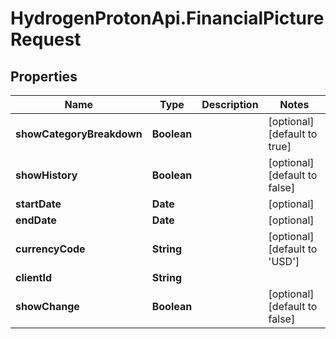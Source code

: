 # HydrogenProtonApi.FinancialPictureRequest

## Properties
Name | Type | Description | Notes
------------ | ------------- | ------------- | -------------
**showCategoryBreakdown** | **Boolean** |  | [optional] [default to true]
**showHistory** | **Boolean** |  | [optional] [default to false]
**startDate** | **Date** |  | [optional] 
**endDate** | **Date** |  | [optional] 
**currencyCode** | **String** |  | [optional] [default to 'USD']
**clientId** | **String** |  | 
**showChange** | **Boolean** |  | [optional] [default to false]


